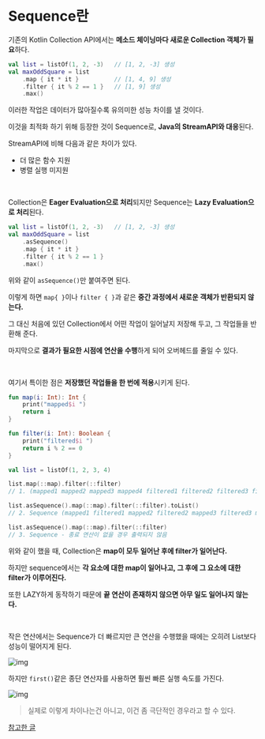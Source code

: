# Sequence란

기존의 Kotlin Collection API에서는 **메소드 체이닝마다 새로운 Collection 객체가 필요**하다.

``` kotlin
val list = listOf(1, 2, -3)   // [1, 2, -3] 생성
val maxOddSquare = list
    .map { it * it }          // [1, 4, 9] 생성
    .filter { it % 2 == 1 }   // [1, 9] 생성
    .max()
```

이러한 작업은 데이터가 많아질수록 유의미한 성능 차이를 낼 것이다.

이것을 최적화 하기 위해 등장한 것이 Sequence로, **Java의 StreamAPI와 대응**된다.

StreamAPI에 비해 다음과 같은 차이가 있다.

- 더 많은 함수 지원
- 병렬 실행 미지원

<br>

Collection은 **Eager Evaluation으로 처리**되지만 Sequence는 **Lazy Evaluation으로 처리**된다.

``` kotlin
val list = listOf(1, 2, -3)   // [1, 2, -3] 생성
val maxOddSquare = list
    .asSequence()
    .map { it * it }
    .filter { it % 2 == 1 }
    .max()
```

위와 같이 `asSequence()`만 붙여주면 된다.

이렇게 하면 `map{ }`이나 `filter { }`과 같은 **중간 과정에서 새로운 객체가 반환되지 않는다.**

그 대신 처음에 있던 Collection에서 어떤 작업이 일어날지 저장해 두고, 그 작업들을 반환해 준다.

마지막으로 **결과가 필요한 시점에 연산을 수행**하게 되어 오버헤드를 줄일 수 있다.

<br>

여기서 특이한 점은 **저장했던 작업들을 한 번에 적용**시키게 된다.

```kotlin
fun map(i: Int): Int {
    print("mapped$i ")
    return i
}

fun filter(i: Int): Boolean {
    print("filtered$i ")
    return i % 2 == 0
}

val list = listOf(1, 2, 3, 4)

list.map(::map).filter(::filter)
// 1. (mapped1 mapped2 mapped3 mapped4 filtered1 filtered2 filtered3 filtered4)

list.asSequence().map(::map).filter(::filter).toList()
// 2. Sequence (mapped1 filtered1 mapped2 filtered2 mapped3 filtered3 mapped4 filtered4)

list.asSequence().map(::map).filter(::filter)
// 3. Sequence - 종료 연산이 없을 경우 출력되지 않음
```

 위와 같이 했을 때, Collection은 **map이 모두 일어난 후에 filter가 일어난다.**

하지만 sequence에서는 **각 요소에 대한 map이 일어나고, 그 후에 그 요소에 대한 filter가 이루어진다.**

또한 LAZY하게 동작하기 때문에 **끝 연산이 존재하지 않으면 아무 일도 일어나지 않는다.**

<br>

작은 연산에서는 Sequence가 더 빠르지만 큰 연산을 수행했을 때에는 오히려 List보다 성능이 떨어지게 된다.

![img](https://miro.medium.com/max/1400/1*taUBu-kzgZ1_zXJHh7dunQ.png)

하지만 `first()`같은 종단 연산자를 사용하면 훨씬 빠른 실행 속도를 가진다.

![img](https://miro.medium.com/max/1400/1*hC0UHdYw2QaK79hRPIRgKQ.png)

> 실제로 이렇게 차이나는건 아니고, 이건 좀 극단적인 경우라고 할 수 있다.

[참고한 글](https://kt.academy/article/ek-sequence)

